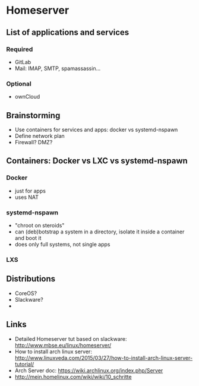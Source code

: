 # Homeserver

## List of applications and services

### Required
- GitLab 
- Mail: IMAP, SMTP, spamassassin...

### Optional
- ownCloud


## Brainstorming
- Use containers for services and apps: docker vs systemd-nspawn
- Define network plan
- Firewall? DMZ?

## Containers: Docker vs LXC vs systemd-nspawn

### Docker
- just for apps
- uses NAT

### systemd-nspawn
- "chroot on steroids"
- can (deb)botstrap a system in a directory, isolate it inside a container and boot it
- does only full systems, not single apps

### LXS

## Distributions
- CoreOS?
- Slackware?
- 

## Links
- Detailed Homeserver tut based on slackware: http://www.mbse.eu/linux/homeserver/
- How to install arch linux server: http://www.linuxveda.com/2015/03/27/how-to-install-arch-linux-server-tutorial/
- Arch Server doc: https://wiki.archlinux.org/index.php/Server
- http://mein.homelinux.com/wiki/wiki/10_schritte



